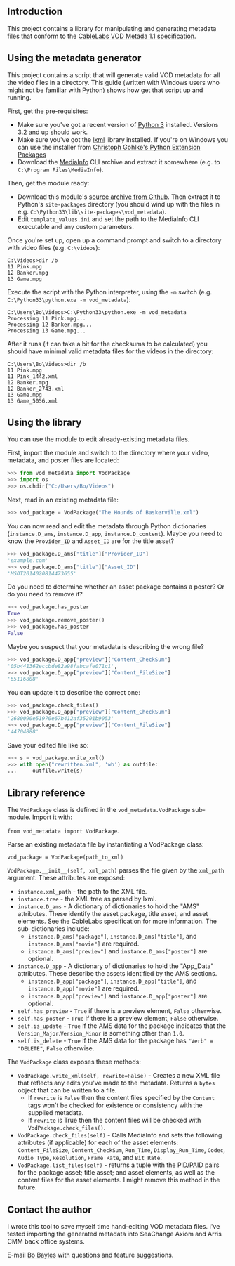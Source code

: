## Introduction
This project contains a library for manipulating and generating metadata files
that conform to the [CableLabs VOD Metada 1.1 specification](http://cablelabs.com/specification/cablelabs-video-on-demand-content-specification-version-1-1/).

## Using the metadata generator
This project contains a script that will generate valid VOD metadata for all the
video files in a directory. This guide (written with Windows users who might
not be familiar with Python) shows how get that script up and running.

First, get the pre-requisites:
* Make sure you've got a recent version of [Python 3](http://python.org)
 installed. Versions 3.2 and up should work.
* Make sure you've got the [lxml](http://lxml.de) library installed. If you're
 on Windows you can use the installer from
 [Christoph Gohlke's Python Extension Packages](http://www.lfd.uci.edu/~gohlke/pythonlibs/#lxml)
* Download the [MediaInfo](http://mediaarea.net/en/MediaInfo) CLI archive and
 extract it somewhere (e.g. to `C:\Program Files\MediaInfo`).

Then, get the module ready:
* Download this module's
 [source archive from Github](http://github.com/bbayles/vod_metadata/zipball/master/).
 Then extract it to Python's `site-packages` directory (you should wind up with
 the files in e.g. `C:\Python33\lib\site-packages\vod_metadata`).
* Edit `template_values.ini` and set the path to the MediaInfo CLI executable
 and any custom parameters.

Once you're set up, open up a command prompt and switch to a directory with
 video files (e.g. `C:\videos`):

```
C:\Videos>dir /b
11 Pink.mpg
12 Banker.mpg
13 Game.mpg
```

Execute the script with the Python interpreter, using the `-m` switch
 (e.g. `C:\Python33\python.exe -m vod_metadata`):

```
C:\Users\Bo\Videos>C:\Python33\python.exe -m vod_metadata
Processing 11 Pink.mpg...
Processing 12 Banker.mpg...
Processing 13 Game.mpg...
```

After it runs (it can take a bit for the checksums to be calculated) you should
 have minimal valid metadata files for the videos in the directory:

```
C:\Users\Bo\Videos>dir /b
11 Pink.mpg
11 Pink_1442.xml
12 Banker.mpg
12 Banker_2743.xml
13 Game.mpg
13 Game_5056.xml
```

## Using the library
You can use the module to edit already-existing metadata files.

First, import the module and switch to the directory where your video, metadata,
 and poster files are located:

```python
>>> from vod_metadata import VodPackage
>>> import os
>>> os.chdir("C:/Users/Bo/Videos")
```

Next, read in an existing metadata file:

```python
>>> vod_package = VodPackage("The Hounds of Baskerville.xml")
```

You can now read and edit the metadata through Python dictionaries
 (`instance.D_ams`, `instance.D_app`, `instance.D_content`).
 Maybe you need to know the `Provider_ID` and `Asset_ID` are for the title
 asset?

```python
>>> vod_package.D_ams["title"]["Provider_ID"]
'example.com'
>>> vod_package.D_ams["title"]["Asset_ID"]
'MSOT2014020814473655'
```

Do you need to determine whether an asset package contains a poster? Or do you 
need to remove it?

```python
>>> vod_package.has_poster
True
>>> vod_package.remove_poster()
>>> vod_package.has_poster
False
```

Maybe you suspect that your metadata is describing the wrong file?

```python
>>> vod_package.D_app["preview"]["Content_CheckSum"]
'05b441362eccbde82a98fabcafe071c1',
>>> vod_package.D_app["preview"]["Content_FileSize"]
'65116808'
```

You can update it to describe the correct one:

```python
>>> vod_package.check_files()
>>> vod_package.D_app["preview"]["Content_CheckSum"]
'2680090e51970e67b412af35201b9053'
>>> vod_package.D_app["preview"]["Content_FileSize"]
'44704888'
```

Save your edited file like so:

```python
>>> s = vod_package.write_xml()
>>> with open("rewritten.xml", 'wb') as outfile:
...     outfile.write(s)
```

## Library reference
The `VodPackage` class is defined in the `vod_metadata.VodPackage` sub-module.
 Import it with:

 `from vod_metadata import VodPackage`.

Parse an existing metadata file by instantiating a VodPackage class:

`vod_package = VodPackage(path_to_xml)`

`VodPackage.__init__(self, xml_path)` parses the file given by the `xml_path`
argument. These attributes are exposed:
* `instance.xml_path` - the path to the XML file.
* `instance.tree` - the XML tree as parsed by lxml.
* `instance.D_ams` - A dictionary of dictionaries to hold the "AMS"
 attributes. These identify the asset package, title asset, and asset elements.
 See the CableLabs specification for more information. The sub-dictionaries 
 include:
  * `instance.D_ams["package"]`, `instance.D_ams["title"]`, and
 `instance.D_ams["movie"]` are required.
  * `instance.D_ams["preview"]` and `instance.D_ams["poster"]` are optional.
* `instance.D_app` - A dictionary of dictionaries to hold the "App_Data"
 attributes. These describe the assets identified by the AMS sections.
  * `instance.D_app["package"]`, `instance.D_app["title"]`, and
 `instance.D_app["movie"]` are required.
  * `instance.D_app["preview"]` and `instance.D_app["poster"]` are optional.
* `self.has_preview` - `True` if there is a preview element, `False` otherwise.
* `self.has_poster` - `True` if there is a preview element, `False` otherwise.
* `self.is_update` - `True` if the AMS data for the package indicates that the
 `Version_Major`.`Version_Minor` is something other than `1.0`.
* `self.is_delete` - `True` if the AMS data for the package has
 `"Verb" = "DELETE"`, `False` otherwise.

The `VodPackage` class exposes these methods:
* `VodPackage.write_xml(self, rewrite=False)` - Creates a new XML file that
 reflects any edits you've made to the metadata. Returns a `bytes` object that
 can be written to a file.
  * If `rewrite` is `False` then the content files specified by the `Content`
 tags won't be checked for existence or consistency with the supplied metadata.
  * If `rewrite` is True then the content files will be checked with
 `VodPackage.check_files()`.
* `VodPackage.check_files(self)` - Calls MediaInfo and sets the following
 attributes (if applicable) for each of the asset elements: `Content_FileSize`,
 `Content_CheckSum`, `Run_Time`, `Display_Run_Time`, `Codec`, `Audio_Type`,
 `Resolution`, `Frame Rate`, and `Bit_Rate`.
* `VodPackage.list_files(self)` - returns a tuple with the PID/PAID pairs for
 the package asset; title asset; and asset elements, as well as the content
 files for the asset elements. I might remove this method in the future.

## Contact the author
I wrote this tool to save myself time hand-editing VOD metadata files.
I've tested importing the generated metadata into SeaChange Axiom and Arris CMM
back office systems.

E-mail [Bo Bayles](bbayles+github@gmail.com) with questions and feature suggestions.

